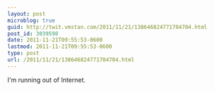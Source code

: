```yaml
---
layout: post
microblog: true
guid: http://twit.vmstan.com/2011/11/21/138646824771784704.html
post_id: 3039598
date: 2011-11-21T09:55:53-0600
lastmod: 2011-11-21T09:55:53-0600
type: post
url: /2011/11/21/138646824771784704.html
---
```

I'm running out of Internet.
